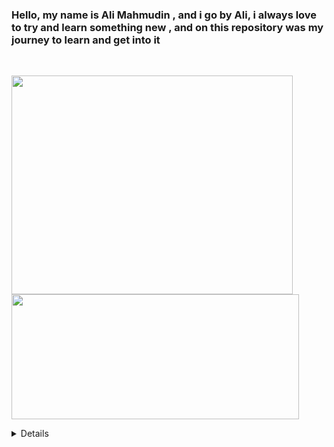 ### Hello, my name is Ali Mahmudin , and i go by Ali, i always love to try and learn something new , and on this repository was my journey to learn and get into it

<br>
<p align = "inline">
  <img src = "https://github-readme-stats.vercel.app/api?username=drogan120&show_icons=true&theme=light" height="350" width="450">
  <img src = "https://github-readme-stats.vercel.app/api/top-langs/?username=drogan120&layout=compact&hide=" height="200" width="460">
</p>

<details>
  <br>
  <img src = "https://github-readme-stats.vercel.app/api/top-langs/?username=drogan120&theme=light&line_height=60">
</details>
